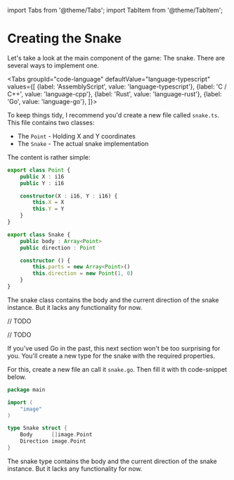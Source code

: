 import Tabs from '@theme/Tabs';
import TabItem from '@theme/TabItem';

# Creating the Snake

Let's take a look at the main component of the game: The snake. There are several ways to implement one.

<Tabs
    groupId="code-language"
    defaultValue="language-typescript"
    values={[
        {label: 'AssemblyScript', value: 'language-typescript'},
        {label: 'C / C++', value: 'language-cpp'},
        {label: 'Rust', value: 'language-rust'},
        {label: 'Go', value: 'language-go'},
    ]}>

<TabItem value="language-typescript">


To keep things tidy, I recommend you'd create a new file called `snake.ts`. This file contains two classes:

- The `Point` - Holding X and Y coordinates
- The `Snake` - The actual snake implementation

The content is rather simple:

```typescript
export class Point {
    public X : i16
    public Y : i16

    constructor(X : i16, Y : i16) {
        this.X = X
        this.Y = Y
    }
}

export class Snake {
    public body : Array<Point>
    public direction : Point

    constructor () {
        this.parts = new Array<Point>()
        this.direction = new Point(1, 0)
    }
}
```

The snake class contains the body and the current direction of the snake instance.
But it lacks any functionality for now.

</TabItem>

<TabItem value="language-cpp">

// TODO

</TabItem>

<TabItem value="language-rust">

// TODO

</TabItem>

<TabItem value="language-go">

If you've used Go in the past, this next section won't be too surprising for you. You'll create a new type for the snake with the required properties.

For this, create a new file an call it `snake.go`. Then fill it with th code-snippet below.

```go
package main

import (
	"image"
)

type Snake struct {
	Body      []image.Point
	Direction image.Point
}
```

The snake type contains the body and the current direction of the snake instance.
But it lacks any functionality for now.

</TabItem>

</Tabs>